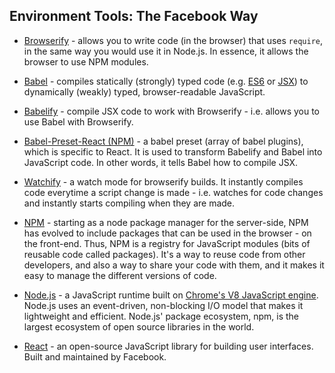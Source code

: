 ## Environment Tools: The Facebook Way

- <a href="http://browserify.org/" target="_blank" rel="noopener">Browserify</a> - allows you to write code (in the browser) that uses `require`, in the same way you would use it in Node.js. In essence, it allows the browser to use NPM modules.

- <a href="https://babeljs.io/" target="_blank" rel="noopener">Babel</a> - compiles statically (strongly) typed code (e.g. <a href="http://www.ecma-international.org/ecma-262/6.0/index.html" target="_blank" rel="noopener">ES6</a> or <a href="https://jsx.github.io/" target="_blank" rel="noopener">JSX</a>) to dynamically (weakly) typed, browser-readable JavaScript.

- <a href="https://github.com/babel/babelify" target="_blank" rel="noopener">Babelify</a> - compile JSX code to work with Browserify - i.e. allows you to use Babel with Browserify.

- <a href="https://www.npmjs.com/package/babel-preset-react" target="_blank" rel="noopener">Babel-Preset-React (NPM)</a> - a babel preset (array of babel plugins), which is specific to React. It is used to transform Babelify and Babel into JavaScript code. In other words, it tells Babel how to compile JSX.

- <a href="https://github.com/substack/watchify" target="_blank" rel="noopener">Watchify</a> - a watch mode for browserify builds. It instantly compiles code everytime a script change is made - i.e. watches for code changes and instantly starts compiling when they are made.

- <a href="https://www.npmjs.com/" target="_blank" rel="noopener">NPM</a> - starting as a node package manager for the server-side, NPM has evolved to include packages that can be used in the browser - on the front-end. Thus, NPM is a registry for JavaScript modules (bits of reusable code called packages). It's a way to reuse code from other developers, and also a way to share your code with them, and it makes it easy to manage the different versions of code.

- <a href="https://nodejs.org/en/" target="_blank" rel="noopener">Node.js</a> - a JavaScript runtime built on <a href="https://developers.google.com/v8/" target="_blank" rel="noopener">Chrome's V8 JavaScript engine</a>. Node.js uses an event-driven, non-blocking I/O model that makes it lightweight and efficient. Node.js' package ecosystem, npm, is the largest ecosystem of open source libraries in the world.

- <a href="https://facebook.github.io/react/" target="_blank" rel="noopener">React</a> - an open-source JavaScript library for building user interfaces. Built and maintained by Facebook.
